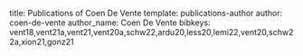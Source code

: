 title: Publications of Coen De Vente
template: publications-author
author: coen-de-vente
author_name: Coen De Vente
bibkeys: vent18,vent21a,vent21,vent20a,schw22,ardu20,less20,lemi22,vent20,schw22a,xion21,gonz21